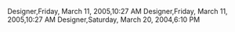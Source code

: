 ﻿Designer,Friday, March 11, 2005,10:27 AMDesigner,Friday, March 11, 2005,10:27 AMDesigner,Saturday, March 20, 2004,6:10 PM